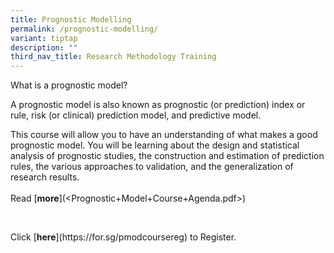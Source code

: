 ```yaml
---
title: Prognostic Modelling
permalink: /prognostic-modelling/
variant: tiptap
description: ""
third_nav_title: Research Methodology Training
---
```

<p>What is a prognostic model?</p>
<p>A prognostic model is also known as prognostic (or prediction) index or
rule, risk (or clinical) prediction model, and predictive model.</p>
<p>This course will allow you to have an understanding of what makes a good
prognostic model. You will be learning about the design and statistical
analysis of prognostic studies, the construction and estimation of prediction
rules, the various approaches to validation, and the generalization of
research results.
<br>
<br>Read&nbsp;[<strong>more</strong>](&lt;Prognostic+Model+Course+Agenda.pdf&gt;)</p>
<p>&nbsp;</p>
<p>Click&nbsp;[<strong>here</strong>](<a rel="noopener noreferrer nofollow" target="_blank">https://for.sg/pmodcoursereg</a>)
to Register.</p>